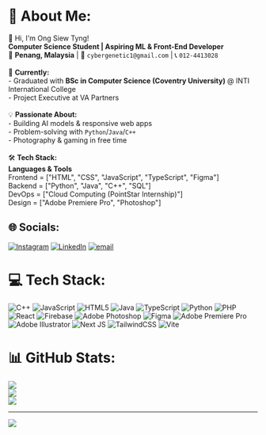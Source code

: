 # 💫 About Me:
👋 Hi, I'm Ong Siew Tyng!  <br>**Computer Science Student | Aspiring ML & Front-End Developer**  <br>📍 **Penang, Malaysia** | 📧 `cybergenetic1@gmail.com` | 📞 `012-4413028`  <br><br>🔭 **Currently:**  <br>- Graduated with **BSc in Computer Science (Coventry University)** @ INTI International College  <br>- Project Executive at VA Partners  <br><br>💡 **Passionate About:**  <br>- Building AI models & responsive web apps  <br>- Problem-solving with `Python`/`Java`/`C++`  <br>- Photography & gaming in free time  <br><br>🛠 **Tech Stack:**  <br> **Languages & Tools**<br>Frontend  = ["HTML", "CSS", "JavaScript", "TypeScript", "Figma"]<br>Backend   = ["Python", "Java", "C++", "SQL"]<br>DevOps    = ["Cloud Computing (PointStar Internship)"]<br>Design    = ["Adobe Premiere Pro", "Photoshop"]


## 🌐 Socials:
[![Instagram](https://img.shields.io/badge/Instagram-%23E4405F.svg?logo=Instagram&logoColor=white)](https://instagram.com/ongsiewtyng) [![LinkedIn](https://img.shields.io/badge/LinkedIn-%230077B5.svg?logo=linkedin&logoColor=white)](https://linkedin.com/in/venus-ong-c12uds) [![email](https://img.shields.io/badge/Email-D14836?logo=gmail&logoColor=white)](mailto:cybergenetic1@gmail.com) 

# 💻 Tech Stack:
![C++](https://img.shields.io/badge/c++-%2300599C.svg?style=flat&logo=c%2B%2B&logoColor=white) ![JavaScript](https://img.shields.io/badge/javascript-%23323330.svg?style=flat&logo=javascript&logoColor=%23F7DF1E) ![HTML5](https://img.shields.io/badge/html5-%23E34F26.svg?style=flat&logo=html5&logoColor=white) ![Java](https://img.shields.io/badge/java-%23ED8B00.svg?style=flat&logo=openjdk&logoColor=white) ![TypeScript](https://img.shields.io/badge/typescript-%23007ACC.svg?style=flat&logo=typescript&logoColor=white) ![Python](https://img.shields.io/badge/python-3670A0?style=flat&logo=python&logoColor=ffdd54) ![PHP](https://img.shields.io/badge/php-%23777BB4.svg?style=flat&logo=php&logoColor=white) ![React](https://img.shields.io/badge/react-%2320232a.svg?style=flat&logo=react&logoColor=%2361DAFB) ![Firebase](https://img.shields.io/badge/firebase-a08021?style=flat&logo=firebase&logoColor=ffcd34) ![Adobe Photoshop](https://img.shields.io/badge/adobe%20photoshop-%2331A8FF.svg?style=flat&logo=adobe%20photoshop&logoColor=white) ![Figma](https://img.shields.io/badge/figma-%23F24E1E.svg?style=flat&logo=figma&logoColor=white) ![Adobe Premiere Pro](https://img.shields.io/badge/Adobe%20Premiere%20Pro-9999FF.svg?style=flat&logo=Adobe%20Premiere%20Pro&logoColor=white) ![Adobe Illustrator](https://img.shields.io/badge/adobe%20illustrator-%23FF9A00.svg?style=flat&logo=adobe%20illustrator&logoColor=white) ![Next JS](https://img.shields.io/badge/Next-black?style=flat&logo=next.js&logoColor=white) ![TailwindCSS](https://img.shields.io/badge/tailwindcss-%2338B2AC.svg?style=flat&logo=tailwind-css&logoColor=white) ![Vite](https://img.shields.io/badge/vite-%23646CFF.svg?style=flat&logo=vite&logoColor=white)
# 📊 GitHub Stats:
![](https://github-readme-stats.vercel.app/api?username=ongsiewtyng&theme=dark&hide_border=false&include_all_commits=true&count_private=true)<br/>
![](https://nirzak-streak-stats.vercel.app/?user=ongsiewtyng&theme=dark&hide_border=false)<br/>
![](https://github-readme-stats.vercel.app/api/top-langs/?username=ongsiewtyng&theme=dark&hide_border=false&include_all_commits=true&count_private=true&layout=compact)

---
[![](https://visitcount.itsvg.in/api?id=ongsiewtyng&icon=6&color=0)](https://visitcount.itsvg.in)
